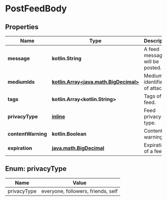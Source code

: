 
# PostFeedBody

## Properties
Name | Type | Description | Notes
------------ | ------------- | ------------- | -------------
**message** | **kotlin.String** | A feed message will be posted. | 
**mediumIds** | [**kotlin.Array&lt;java.math.BigDecimal&gt;**](java.math.BigDecimal.md) | Medium identifiers of attached. |  [optional]
**tags** | **kotlin.Array&lt;kotlin.String&gt;** | Tags of feed. |  [optional]
**privacyType** | [**inline**](#PrivacyTypeEnum) | Feed privacy type. | 
**contentWarning** | **kotlin.Boolean** | Content warning. | 
**expiration** | [**java.math.BigDecimal**](java.math.BigDecimal.md) | Expiration of a feed. |  [optional]


<a name="PrivacyTypeEnum"></a>
## Enum: privacyType
Name | Value
---- | -----
privacyType | everyone, followers, friends, self



